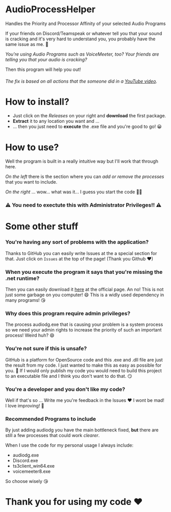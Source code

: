 # AudioProcessHelper
Handles the Priority and Processor Affinity of your selected Audio Programs 

If your friends on Discord/Teamspeak or whatever tell you that your sound is cracking and it's very hard to understand you, you probably have the same issue as me. 💞

*You're using Audio Programs such as VoiceMeeter, too?*
*Your friends are telling you that your audio is cracking?*

Then this program will help you out!

###### The fix is based on all actions that the someone did in a [YouTube video](https://youtu.be/71HrZfR_Fro).


# How to install?
* Just click on the _Releases_ on your right and **download** the first package.
* **Extract** it to any location you want and ... 
* ... then you just need to **execute** the .exe file and you're good to go! 😀

# How to use?
Well the program is built in a really intuitive way but I'll work that through here.

*On the left* there is the section where you can *add or remove the processes* that you want to include.

*On the right* ... wow... what was it... I guess you start the code 🤔😍

### ⚠ You need to exectute this with **Administrator** Privileges!! ⚠

# Some other stuff
### You're having any sort of problems with the application?

Thanks to GitHub you can easily write Issues at the a special section for that. Just click on `Issues` at the top of the page! (Thank you Github ❤) 

### When you execute the program it says that you're missing the .net runtime?
Then you can easily download it [here](https://download.visualstudio.microsoft.com/download/pr/8bc41df1-cbb4-4da6-944f-6652378e9196/1014aacedc80bbcc030dabb168d2532f/windowsdesktop-runtime-5.0.9-win-x64.exe) at the official page.
An no! This is not just some garbage on you computer! 😄 This is a widly used dependency in many programs! 😘

### Why does this program require admin privileges?
The process audiodg.exe that is causing your problem is a system process so we need your admin rights to increase the priority of such an important process! Weird huh? 😄

### You're not sure if this is unsafe? 
GitHub is a platform for OpenSource code and this .exe and .dll file are just the result from my code. I just wanted to make this as easy as possible for you. 🥰 If I would only publish my code you would need to build this project to an executable file and I think you don't want to do that. 😏

### You're a developer and you don't like my code?
Well if that's so ... Write me you're feedback in the Issues ❤ I wont be mad! I love improving! 💖

### Recommended Programs to include
By just adding audiodg you have the main bottleneck fixed, **but** there are still a few processes that could work *clearer*.

When I use the code for my personal usage I always include:
* audiodg.exe
* Discord.exe
* ts3client_win64.exe
* voicemeeter8.exe

So choose wisely 😘

# Thank you for using my code ❤ 
